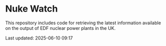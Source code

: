 # Nuke Watch

This repository includes code for retrieving the latest information available on the output of EDF nuclear power plants in the UK.

Last updated: 2025-06-10 09:17
